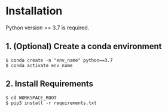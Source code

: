 # Installation
Python version >= 3.7 is required.

## 1. (Optional) Create a conda environment
```
$ conda create -n "env_name" python==3.7
$ conda activate env_name
```

## 2. Install Requirements
```
$ cd WORKSPACE_ROOT
$ pip3 install -r requirements.txt
```